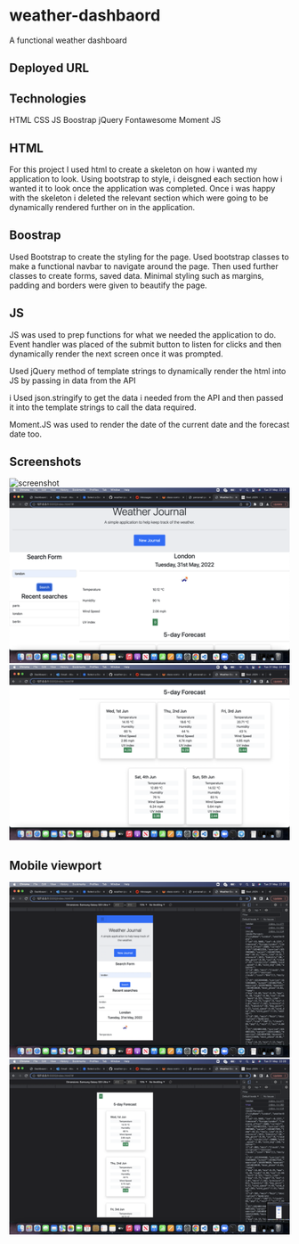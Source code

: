 # weather-dashbaord

A functional weather dashboard

## Deployed URL

## Technologies

HTML
CSS
JS
Boostrap
jQuery
Fontawesome
Moment JS

## HTML

For this project I used html to create a skeleton on how i wanted my application to look. Using bootstrap to style, i deisgned each section how i wanted it to look once the application was completed. Once i was happy with the skeleton i deleted the relevant section which were going to be dynamically rendered further on in the application.

## Boostrap

Used Bootstrap to create the styling for the page. Used bootstrap classes to make a functional navbar to navigate around the page. Then used further classes to create forms, saved data. Minimal styling such as margins, padding and borders were given to beautify the page.

## JS

JS was used to prep functions for what we needed the application to do. Event handler was placed of the submit button to listen for clicks and then dynamically render the next screen once it was prompted.

Used jQuery method of template strings to dynamically render the html into JS by passing in data from the API

i Used json.stringify to get the data i needed from the API and then passed it into the template strings to call the data required.

Moment.JS was used to render the date of the current date and the forecast date too.

## Screenshots

![screenshot](./assets/css/images/homepage.png)
![screenshot](./assets/images/current-data.png)
![screenshot](./assets/images/forecast.png)

## Mobile viewport

![screenshot](./assets/images/mobile.png)
![screenshot](./assets/images/mobile-forecast.png)
